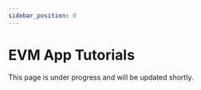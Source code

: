 ```yaml
---
sidebar_position: 0
---
```


# EVM App Tutorials

This page is under progress and will be updated shortly.

<!-- TODO - fill out with EVM tutorial as we develop them -->

<!-- TODO: some ideas below from past chats with Bowen, port over to a github issue once the patterns repo is started.
  -->
<!-- EVM Chains:

How to integrate:
- custom precompile
- FairyPort relayer

- on EVM, pep module doesn't exist anymore
- all we need on EVM is a way to decrypt transactions in a gas efficient manner.

Precompile
- custom logic for functions that are too expensive to be implemented in EVM op-code
- charge custom gas per function call

custom precompile: decrypt(c, pk) = m stored in a contract 0x000000000D, call{0x0000000D, data}

Solidity smart contract can now:
1. emit events for custom id request
2. store the received custom id
3. store the encrypted transactions
4. condition verification to request for decryption key
5. use decryption key (decrypt(c, pk) on all your encrypted transactions)
6. execute whatever logic you want now.

Ex.
Encrypt(Uniswap swap, oracle_price) = c

Store c inside a smart contract.
Smart contract verify(price) -> bool,
when true, emit RequestKeyEvent(oracle_price)

FairyPort picks it up, tells FairyRing to generate the decryption key, once generated sends back

contract:

Tx[] encrypted_tx;

call {
    call {0x0000000D, encrypted_tx[1], pk } = uniswap swap 1
    call {0x0000000D, encrypted_tx[2], pk } = uniswap swap 2
}
 -->
